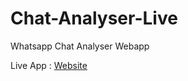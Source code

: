 # Chat-Analyser-Live
Whatsapp Chat Analyser Webapp

Live App : [Website](https://chat-analyzer-live.herokuapp.com/)
